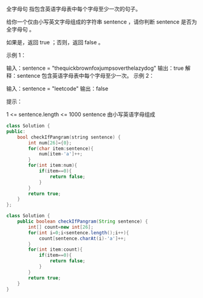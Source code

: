 全字母句 指包含英语字母表中每个字母至少一次的句子。

给你一个仅由小写英文字母组成的字符串 sentence ，请你判断 sentence 是否为 全字母句 。

如果是，返回 true ；否则，返回 false 。

 

示例 1：

输入：sentence = "thequickbrownfoxjumpsoverthelazydog"
输出：true
解释：sentence 包含英语字母表中每个字母至少一次。
示例 2：

输入：sentence = "leetcode"
输出：false


提示：

1 <= sentence.length <= 1000
sentence 由小写英语字母组成

```cpp
class Solution {
public:
    bool checkIfPangram(string sentence) {
        int num[26]={0};
        for(char item:sentence){
            num[item-'a']++;
        }
        for(int item:num){
            if(item==0){
                return false;
            }
        }
        return true;
    }
};
```

```java
class Solution {
    public boolean checkIfPangram(String sentence) {
        int[] count=new int[26];
        for(int i=0;i<sentence.length();i++){
            count[sentence.charAt(i)-'a']++;
        }
        for(int item:count){
            if(item==0){
                return false;
            }
        }
        return true;
    }
}
```

